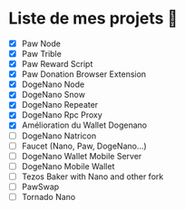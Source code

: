 # Liste de mes projets 🥳
- [X] Paw Node
- [X] Paw Trible
- [X] Paw Reward Script
- [X] Paw Donation Browser Extension
- [X] DogeNano Node
- [X] DogeNano Snow
- [X] DogeNano Repeater
- [X] DogeNano Rpc Proxy
- [X] Amélioration du Wallet Dogenano
- [ ] DogeNano Natricon
- [ ] Faucet (Nano, Paw, DogeNano...)
- [ ] DogeNano Wallet Mobile Server
- [ ] DogeNano Mobile Wallet
- [ ] Tezos Baker with Nano and other fork
- [ ] PawSwap
- [ ] Tornado Nano
